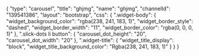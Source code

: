 {
    "type": "carousel",
    "title": "ghjmg",
    "name": "ghjmg",
    "channelId": "139541386",
    "layout": "bootstrap",
    "css": {
        ".widget-body": {
            "widget_background_color": "rgba(238, 241, 183, 1)",
            "widget_border_style": "dashed",
            "widget_border_width": "11",
            "widget_border_color": "rgba(0, 0, 0, 1)"
        },
        ".slick-dots li button": {
            "carousel_dot_height": "20",
            "carousel_dot_width": "20"
        },
        ".widget-title": {
            "widget_title_display": "block",
            "widget_title_background_color": "Rgba(238, 241, 183, 1)"
        }
    }
}